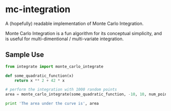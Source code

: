 mc-integration
==============

A (hopefully) readable implementation of Monte Carlo Integration.

Monte Carlo Integration is a fun algorithm for its conceptual simplicity, and
is useful for multi-dimentional / multi-variate integration.

Sample Use
----------

```python
from integrate import monte_carlo_integrate

def some_quadratic_function(x)
    return x ** 2 + 42 * x

# perform the integration with 1000 random points
area = monte_carlo_integrate(some_quadratic_function, -10, 10, num_points=1000)

print 'The area under the curve is', area
```
